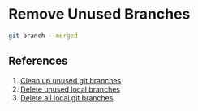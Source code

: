 # Remove Unused Branches

```bash
git branch --merged
```

## References

1. [Clean up unused git branches](https://ardalis.com/clean-up-unused-git-branches/)
1. [Delete unused local branches](https://gist.github.com/leodutra/9e7bb9f9a27201db47f9ed0786b5e38b)
1. [Delete all local git branches](https://stackoverflow.com/a/10610669/6146580)
